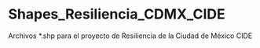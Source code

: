 # Shapes_Resiliencia_CDMX_CIDE
Archivos *.shp para el proyecto de Resiliencia de la Ciudad de México CIDE
